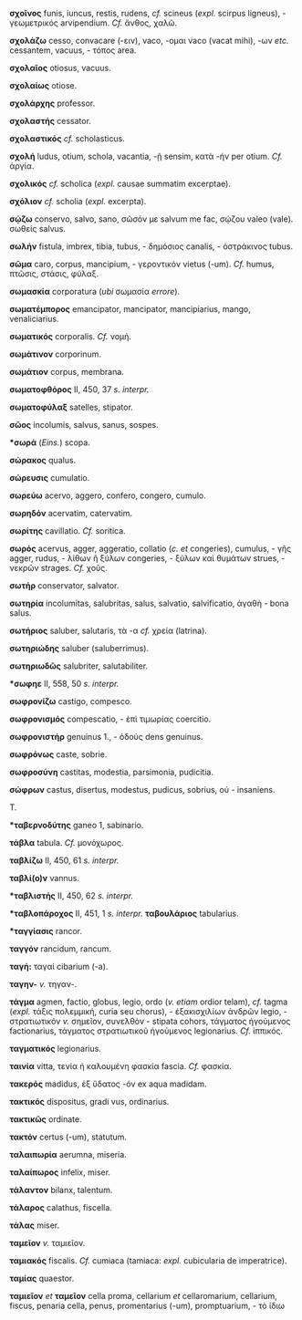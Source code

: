 **σχοῖνος** funis, iuncus, restis, rudens, *cf.* scineus (*expl.*
scirpus ligneus), - γεωμετρικός arvipendium. *Cf.* ἄνθος, χαλῶ.

**σχολάζω** cesso, convacare (-ειν), vaco, -ομαι vaco (vacat mihi), -ων
*etc.* cessantem, vacuus, - τόπος area.

**σχολαῖος** otiosus, vacuus.

**σχολαίως** otiose.

**σχολάρχης** professor.

**σχολαστής** cessator.

**σχολαστικός** *cf.* scholasticus.

**σχολή** ludus, otium, schola, vacantia, -ῇ sensim, κατὰ -ήν per otium.
*Cf.* ἀργία.

**σχολικός** *cf.* scholica (*expl.* causae summatim excerptae).

**σχόλιον** *cf.* scholia (*expl.* excerpta).

**σῴζω** conservo, salvo, sano, σῶσόν με salvum me fac, σῴζου valeo
(vale). σωθείς salvus.

**σωλήν** fistula, imbrex, tibia, tubus, - δημόσιος canalis, -
ὀστράκινος tubus.

**σῶμα** caro, corpus, mancipium, - γεροντικόν vietus (-um). *Cf.*
humus, πτῶσις, στάσις, φύλαξ.

**σωμασκία** corporatura (*ubi* σωμασία *errore*).

**σωματέμπορος** emancipator, mancipator, mancipiarius, mango,
venaliciarius.

**σωματικός** corporalis. *Cf.* νομή.

**σωμάτινον** corporinum.

**σωμάτιον** corpus, membrana.

**σωματοφθόρος** II, 450, 37 *s. interpr.*

**σωματοφύλαξ** satelles, stipator.

**σῶος** incolumis, salvus, sanus, sospes.

**\*σωρά** (*Eins.*) scopa.

**σώρακος** qualus.

**σώρευσις** cumulatio.

**σωρεύω** acervo, aggero, confero, congero, cumulo.

**σωρηδόν** acervatim, catervatim.

**σωρίτης** cavillatio. *Cf.* soritica.

**σωρός** acervus, agger, aggeratio, collatio (*c. et* congeries),
cumulus, - γῆς agger, rudus, - λίθων ἢ ξύλων congeries, - ξύλων καὶ
θυμάτων strues, - νεκρῶν strages. *Cf.* χοῦς.

**σωτήρ** conservator, salvator.

**σωτηρία** incolumitas, salubritas, salus, salvatio, salvificatio,
ἀγαθὴ - bona salus.

**σωτήριος** saluber, salutaris, τὰ -α *cf.* χρεία (latrina).

**σωτηριώδης** saluber (saluberrimus).

**σωτηριωδῶς** salubriter, salutabiliter.

**\*σωφηε** II, 558, 50 *s. interpr.*

**σωφρονίζω** castigo, compesco.

**σωφρονισμός** compescatio, - ἐπὶ τιμωρίας coercitio.

**σωφρονιστήρ** genuinus 1., - ὀδούς dens genuinus.

**σωφρόνως** caste, sobrie.

**σωφροσύνη** castitas, modestia, parsimonia, pudicitia.

**σώφρων** castus, disertus, modestus, pudicus, sobrius, οὐ - insaniens.

Τ.

**\*ταβερνοδύτης** ganeo 1, sabinario.

**τάβλα** tabula. *Cf.* μονόχωρος.

**ταβλίζω** II, 450, 61 *s. interpr.*

**ταβλί(ο)ν** vannus.

**\*ταβλιστής** II, 450, 62 *s. interpr.*

**\*ταβλοπάροχος** II, 451, 1 *s. interpr.* **ταβουλάριος** tabularius.

**\*ταγγίασις** rancor.

**ταγγόν** rancidum, rancum.

**ταγή:** ταγαί cibarium (-a).

**ταγην-** *v.* τηγαν-.

**τάγμα** agmen, factio, globus, legio, ordo (*v. etiam* ordior telam),
*cf.* tagma (*expl.* τάξις πολεμμική, curia seu chorus), - ἑξακισχιλίων
ἀνδρῶν legio, - στρατιωτικόν *v.* σημεῖον, συνελθὸν - stipata cohors,
τάγματος ἡγούμενος factionarius, τάγματος στρατιωτικοῦ ἡγούμενος
legionarius. *Cf.* ἱππικός.

**ταγματικός** legionarius.

**ταινία** vitta, τενία ἡ καλουμένη φασκία fascia. *Cf.* φασκία.

**τακερός** madidus, ἐξ ὕδατος -όν ex aqua madidam.

**τακτικός** dispositus, gradi vus, ordinarius.

**τακτικῶς** ordinate.

**τακτόν** certus (-um), statutum.

**ταλαιπωρία** aerumna, miseria.

**ταλαίπωρος** infelix, miser.

**τάλαντον** bilanx, talentum.

**τάλαρος** calathus, fiscella.

**τάλας** miser.

**ταμεῖον** *v.* ταμιεῖον.

**ταμιακός** fiscalis. *Cf.* cumiaca (tamiaca: *expl.* cubicularia de
imperatrice).

**ταμίας** quaestor.

**ταμιεῖον** *et* **ταμεῖον** cella proma, cellarium *et* cellaromarium,
cellarium, fiscus, penaria cella, penus, promentarius (-um),
promptuarium, - τὸ ἰδιω
